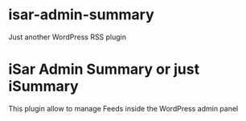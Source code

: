 isar-admin-summary
==================

Just another WordPress RSS plugin

# iSar Admin Summary or just iSummary

This plugin allow to manage Feeds inside the WordPress admin panel
